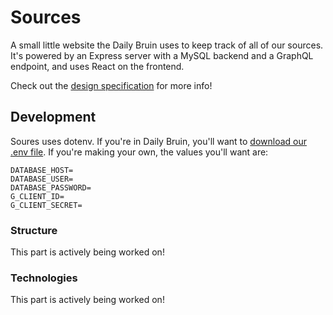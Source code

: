 # Sources

A small little website the Daily Bruin uses to keep track of all of our sources.
It's powered by an Express server with a MySQL backend and a GraphQL endpoint,
and uses React on the frontend.

Check out the [design specification](designs/spec.md) for more info!

## Development

Soures uses dotenv. If you're in Daily Bruin, you'll want to
[download our .env file](https://drive.google.com/a/media.ucla.edu/file/d/1la9NABZ5NalqPjhJQsofZM3Y9p8iMGC5/view?usp=sharing).
If you're making your own, the values you'll want are:

```
DATABASE_HOST=
DATABASE_USER=
DATABASE_PASSWORD=
G_CLIENT_ID=
G_CLIENT_SECRET=
```

### Structure

This part is actively being worked on!

### Technologies

This part is actively being worked on!
